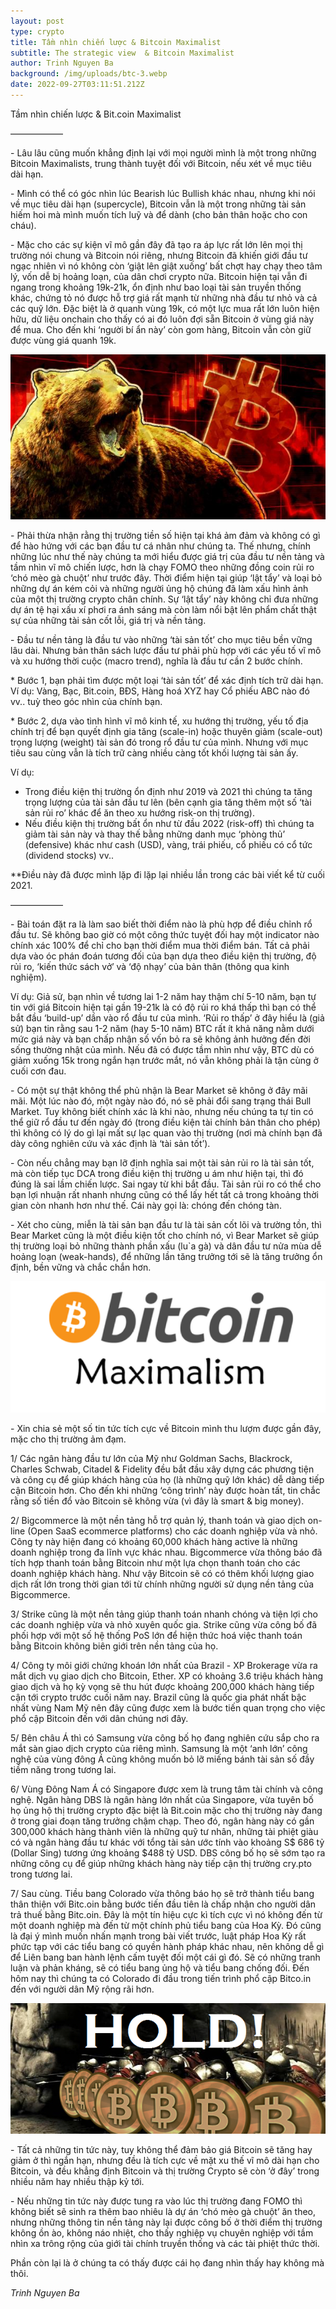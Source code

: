 ```yaml
---
layout: post
type: crypto
title: Tầm nhìn chiến lược & Bitcoin Maximalist
subtitle: The strategic view  & Bitcoin Maximalist
author: Trinh Nguyen Ba
background: /img/uploads/btc-3.webp
date: 2022-09-27T03:11:51.212Z
---
```

<!--StartFragment-->

Tầm nhìn chiến lược & Bit.coin Maximalist

——————

\- Lâu lâu cũng muốn [](<>)khẳng định lại với mọi người mình là một trong những Bitcoin Maximalists, trung thành tuyệt đối với Bitcoin, nếu xét về mục tiêu dài hạn.

\- Mình có thể có góc nhìn lúc Bearish lúc Bullish khác nhau, nhưng khi nói về mục tiêu dài hạn (supercycle), Bitcoin vẫn là một trong những tài sản hiếm hoi mà mình muốn tích luỹ và để dành (cho bản thân hoặc cho con cháu).

\- Mặc cho các sự kiện vĩ mô gần đây đã tạo ra áp lực rất lớn lên mọi thị trường nói chung và Bitcoin nói riêng, nhưng Bitcoin đã khiến giới đầu tư ngạc nhiên vì nó không còn ‘giật lên giật xuống’ bất chợt hay chạy theo tâm lý, vốn dễ bị hoảng loạn, của dân chơi crypto nữa. Bitcoin hiện tại vẫn đi ngang trong khoảng 19k-21k, ổn định như bao loại tài sản truyền thống khác, chứng tỏ nó được hỗ trợ giá rất mạnh từ những nhà đầu tư nhỏ và cả các quỹ lớn. Đặc biệt là ở quanh vùng 19k, có một lực mua rất lớn luôn hiện hữu, dữ liệu onchain cho thấy có ai đó luôn đợi sẵn Bitcoin ở vùng giá này để mua. Cho đến khi ‘người bí ẩn này’ còn gom hàng, Bitcoin vẫn còn giữ được vùng giá quanh 19k.

![](/img/uploads/btc-2.jfif)

\- Phải thừa nhận rằng thị trường tiền số hiện tại khá ảm đảm và không có gì để hào hứng với các bạn đầu tư cá nhân như chúng ta. Thế nhưng, chính những lúc như thế này chúng ta mới hiểu được giá trị của đầu tư nền tảng và tầm nhìn vĩ mô chiến lược, hơn là chạy FOMO theo những đồng coin rủi ro ‘chó mèo gà chuột’ như trước đây. Thời điểm hiện tại giúp ‘lật tẩy’ và loại bỏ những dự án kém cỏi và những người ủng hộ chúng đã làm xấu hình ảnh của một thị trường crypto chân chính. Sự ‘lật tẩy’ này không chỉ đưa những dự án tệ hại xấu xí phơi ra ánh sáng mà còn làm nổi bật lên phẩm chất thật sự của những tài sản cốt lỗi, giá trị và nền tảng.

\- Đầu tư nền tảng là đầu tư vào những ‘tài sản tốt’ cho mục tiêu bền vững lâu dài. Nhưng bản thân sách lược đầu tư phải phù hợp với các yếu tố vĩ mô và xu hướng thời cuộc (macro trend), nghĩa là đầu tư cần 2 bước chính.

\* Bước 1, bạn phải tìm được một loại ‘tài sản tốt’ để xác định tích trữ dài hạn. Ví dụ: Vàng, Bạc, Bit.coin, BĐS, Hàng hoá XYZ hay Cổ phiếu ABC nào đó vv.. tuỳ theo góc nhìn của chính bạn.

\* Bước 2, dựa vào tình hình vĩ mô kinh tế, xu hướng thị trường, yếu tố địa chính trị để bạn quyết định gia tăng (scale-in) hoặc thuyên giảm (scale-out) trọng lượng (weight) tài sản đó trong rổ đầu tư của mình. Nhưng với mục tiêu sau cùng vẫn là tích trữ càng nhiều càng tốt khối lượng tài sản ấy.

Ví dụ:

* Trong điều kiện thị trường ổn định như 2019 và 2021 thì chúng ta tăng trọng lượng của tài sản đầu tư lên (bên cạnh gia tăng thêm một số ‘tài sản rủi ro’ khác để ăn theo xu hướng risk-on thị trường).
* Nếu điều kiện thị trường bất ổn như từ đầu 2022 (risk-off) thì chúng ta giảm tài sản này và thay thế bằng những danh mục ‘phòng thủ’ (defensive) khác như cash (USD), vàng, trái phiếu, cổ phiếu có cổ tức (dividend stocks) vv..

\*\*Điều này đã được mình lặp đi lặp lại nhiều lần trong các bài viết kể từ cuối 2021.

——————

\- Bài toán đặt ra là làm sao biết thời điểm nào là phù hợp để điều chỉnh rổ đầu tư. Sẽ không bao giờ có một công thức tuyệt đối hay một indicator nào chính xác 100% để chỉ cho bạn thời điểm mua thời điểm bán. Tất cả phải dựa vào óc phán đoán tương đối của bạn dựa theo điều kiện thị trường, độ rủi ro, ‘kiến thức sách vở’ và ‘độ nhạy’ của bản thân (thông qua kinh nghiệm).

Ví dụ: Giả sử, bạn nhìn về tương lai 1-2 năm hay thậm chí 5-10 năm, bạn tự tin với giá Bitcoin hiện tại gần 19-21k là có độ rủi ro khá thấp thì bạn có thể bắt đầu ‘build-up’ dần vào rổ đầu tư của mình. ‘Rủi ro thấp’ ở đây hiểu là (giả sử) bạn tin rằng sau 1-2 năm (hay 5-10 năm) BTC rất ít khả năng nằm dưới mức giá này và bạn chấp nhận số vốn bỏ ra sẽ không ảnh hưởng đến đời sống thường nhật của mình. Nếu đã có được tầm nhìn như vậy, BTC dù có giảm xuống 15k trong ngắn hạn trước mắt, nó vẫn không phải là tận cùng ở cuối cơn đau.

\- Có một sự thật không thể phủ nhận là Bear Market sẽ không ở đây mãi mãi. Một lúc nào đó, một ngày nào đó, nó sẽ phải đổi sang trạng thái Bull Market. Tuy không biết chính xác là khi nào, nhưng nếu chúng ta tự tin có thể giữ rổ đầu tư đến ngày đó (trong điều kiện tài chính bản thân cho phép) thì không có lý do gì lại mất sự lạc quan vào thị trường (nơi mà chính bạn đã dày công nghiên cứu và xác định là ‘tài sản tốt’).

\- Còn nếu chẳng may bạn lỡ định nghĩa sai một tài sản rủi ro là tài sản tốt, mà còn tiếp tục DCA trong điều kiện thị trường u ám như hiện tại, thì đó đúng là sai lầm chiến lược. Sai ngay từ khi bắt đầu. Tài sản rủi ro có thể cho bạn lợi nhuận rất nhanh nhưng cũng có thể lấy hết tất cả trong khoảng thời gian còn nhanh hơn như thế. Cái này gọi là: chóng đến chóng tàn.

\- Xét cho cùng, miễn là tài sản bạn đầu tư là tài sản cốt lõi và trường tồn, thì Bear Market cũng là một điều kiện tốt cho chính nó, vì Bear Market sẽ giúp thị trường loại bỏ những thành phần xấu (lu`a gà) và dân đầu tư nửa mùa dễ hoảng loạn (weak-hands), để những lần tăng trưởng tới sẽ là tăng trưởng ổn định, bền vững và chắc chắn hơn.

![](/img/uploads/btc-4.png)

\- Xin chia sẻ một số tin tức tích cực về Bitcoin mình thu lượm được gần đây, mặc cho thị trường ảm đạm.

1/ Các ngân hàng đầu tư lớn của Mỹ như Goldman Sachs, Blackrock, Charles Schwab, Citadel & Fidelity đều bắt đầu xây dựng các phương tiện và công cụ để giúp khách hàng của họ (là những quỹ lớn khác) dễ dàng tiếp cận Bitcoin hơn. Cho đến khi những ‘công trình’ này được hoàn tất, tin chắc rằng số tiền đổ vào Bitcoin sẽ không vừa (vì đây là smart & big money).

2/ Bigcommerce là một nền tảng hỗ trợ quản lý, thanh toán và giao dịch on-line (Open SaaS ecommerce platforms) cho các doanh nghiệp vừa và nhỏ. Công ty này hiện đang có khoảng 60,000 khách hàng active là những doanh nghiệp trong đa lĩnh vực khác nhau. Bigcommerce vừa thông báo đã tích hợp thanh toán bằng Bitcoin như một lựa chọn thanh toán cho các doanh nghiệp khách hàng. Như vậy Bitcoin sẽ có có thêm khối lượng giao dịch rất lớn trong thời gian tới từ chính những người sử dụng nền tảng của Bigcommerce.

3/ Strike cũng là một nền tảng giúp thanh toán nhanh chóng và tiện lợi cho các doanh nghiệp vừa và nhỏ xuyên quốc gia. Strike cũng vừa công bố đã phối hợp với một số hệ thống PoS lớn để hiện thức hoá việc thanh toán bằng Bitcoin không biên giới trên nền tảng của họ.

4/ Công ty môi giới chứng khoán lớn nhất của Brazil - XP Brokerage vừa ra mắt dịch vụ giao dịch cho Bitcoin, Ether. XP có khoảng 3.6 triệu khách hàng giao dịch và họ kỳ vọng sẽ thu hút được khoảng 200,000 khách hàng tiếp cận tới crypto trước cuối năm nay. Brazil cũng là quốc gia phát nhất bậc nhất vùng Nam Mỹ nên đây cũng được xem là bước tiến quan trọng cho việc phổ cập Bitcoin đến với dân chúng nơi đây.

5/ Bên châu Á thì có Samsung vừa công bố họ đang nghiên cứu sắp cho ra mắt sàn giao dịch crypto của riêng mình. Samsung là một ‘anh lớn’ công nghệ của vùng đông Á cũng không muốn bỏ lỡ miếng bánh tài sản số đầy tiềm năng trong tương lai.

6/ Vùng Đông Nam Á có Singapore được xem là trung tâm tài chính và công nghệ. Ngân hàng DBS là ngân hàng lớn nhất của Singapore, vừa tuyên bố họ ủng hộ thị trường crypto đặc biệt là Bit.coin mặc cho thị trường này đang ở trong giai đoạn tăng trưởng chậm chạp. Theo đó, ngân hàng này có gần 300,000 khách hàng thành viên là những quỹ tư nhân, những tài phiệt giàu có và ngân hàng đầu tư khác với tổng tài sản ước tính vào khoảng S$ 686 tỷ (Dollar Sing) tương ứng khoảng $488 tỷ USD. DBS công bố họ sẽ sớm tạo ra những công cụ để giúp những khách hàng này tiếp cận thị trường cry.pto trong tương lai.

7/ Sau cùng. Tiều bang Colorado vừa thông báo họ sẽ trở thành tiểu bang thân thiện với Bitc.oin bằng bước tiến đầu tiên là chấp nhận cho người dân trả thuế bằng Bitc.oin. Đây là một tín hiệu cực kì tích cực vì nó không đến từ một doanh nghiệp mà đến từ một chính phủ tiểu bang của Hoa Kỳ. Đó cũng là đại ý mình muốn nhấn mạnh trong bài viết trước, luật pháp Hoa Kỳ rất phức tạp với các tiểu bang có quyền hành pháp khác nhau, nên không dễ gì để Liên bang ban hành lệnh cấm tuyệt đối một cái gì đó. Sẽ có những tranh luận và phản kháng, sẽ có tiểu bang ủng hộ và tiểu bang chống đối. Đến hôm nay thì chúng ta có Colorado đi đầu trong tiến trình phổ cập Bitco.in đến với người dân Mỹ rộng rãi hơn.

![](/img/uploads/btc-5.png)

\- Tất cả những tin tức này, tuy không thể đảm bảo giá Bitcoin sẽ tăng hay giảm ở thì ngắn hạn, nhưng đều là tích cực về mặt xu thế vĩ mô dài hạn cho Bitcoin, và đều khẳng định Bitcoin và thị trường Crypto sẽ còn ‘ở đây’ trong nhiều năm hay nhiều thập kỷ tới.

\- Nếu những tin tức này được tung ra vào lúc thị trường đang FOMO thì không biết sẽ sinh ra thêm bao nhiêu là dự án ‘chó mèo gà chuột’ ăn theo, nhưng những thông tin nền tảng này lại được công bố ở thời điểm thị trường không ồn ào, không náo nhiệt, cho thấy nghiệp vụ chuyên nghiệp với tầm nhìn xa trông rộng của giới tài chính truyền thống và các tài phiệt thức thời.

Phần còn lại là ở chúng ta có thấy được cái họ đang nhìn thấy hay không mà thôi.

*T﻿rinh Nguyen Ba*

<!--EndFragment-->